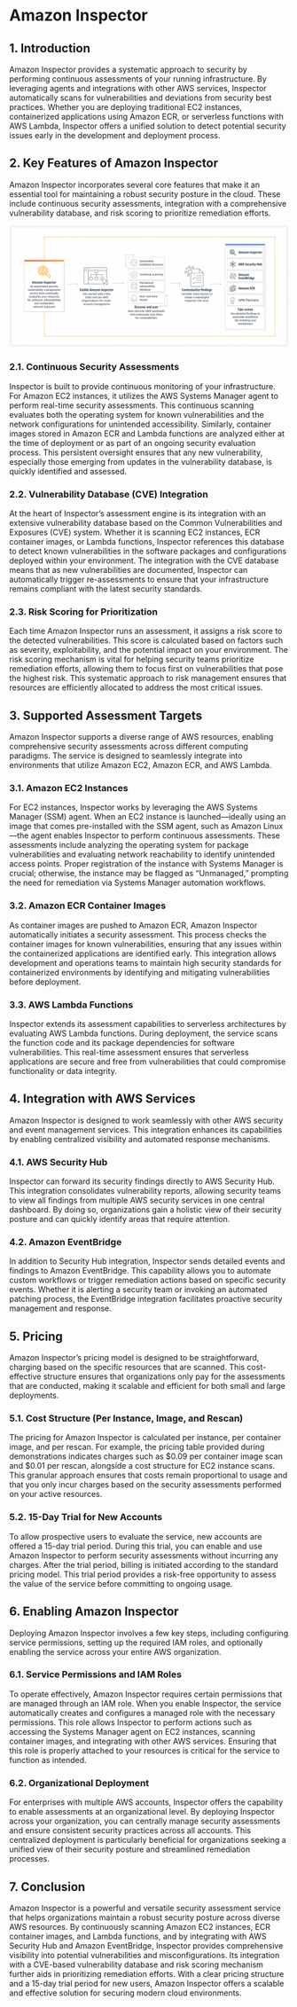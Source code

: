 # Amazon Inspector

## 1. Introduction

Amazon Inspector provides a systematic approach to security by performing continuous assessments of your running infrastructure. By leveraging agents and integrations with other AWS services, Inspector automatically scans for vulnerabilities and deviations from security best practices. Whether you are deploying traditional EC2 instances, containerized applications using Amazon ECR, or serverless functions with AWS Lambda, Inspector offers a unified solution to detect potential security issues early in the development and deployment process.

## 2. Key Features of Amazon Inspector

Amazon Inspector incorporates several core features that make it an essential tool for maintaining a robust security posture in the cloud. These include continuous security assessments, integration with a comprehensive vulnerability database, and risk scoring to prioritize remediation efforts.

![Amazon Inspector](../_assets/amazon_inspector.png)

### 2.1. Continuous Security Assessments

Inspector is built to provide continuous monitoring of your infrastructure. For Amazon EC2 instances, it utilizes the AWS Systems Manager agent to perform real-time security assessments. This continuous scanning evaluates both the operating system for known vulnerabilities and the network configurations for unintended accessibility. Similarly, container images stored in Amazon ECR and Lambda functions are analyzed either at the time of deployment or as part of an ongoing security evaluation process. This persistent oversight ensures that any new vulnerability, especially those emerging from updates in the vulnerability database, is quickly identified and assessed.

### 2.2. Vulnerability Database (CVE) Integration

At the heart of Inspector’s assessment engine is its integration with an extensive vulnerability database based on the Common Vulnerabilities and Exposures (CVE) system. Whether it is scanning EC2 instances, ECR container images, or Lambda functions, Inspector references this database to detect known vulnerabilities in the software packages and configurations deployed within your environment. The integration with the CVE database means that as new vulnerabilities are documented, Inspector can automatically trigger re-assessments to ensure that your infrastructure remains compliant with the latest security standards.

### 2.3. Risk Scoring for Prioritization

Each time Amazon Inspector runs an assessment, it assigns a risk score to the detected vulnerabilities. This score is calculated based on factors such as severity, exploitability, and the potential impact on your environment. The risk scoring mechanism is vital for helping security teams prioritize remediation efforts, allowing them to focus first on vulnerabilities that pose the highest risk. This systematic approach to risk management ensures that resources are efficiently allocated to address the most critical issues.

## 3. Supported Assessment Targets

Amazon Inspector supports a diverse range of AWS resources, enabling comprehensive security assessments across different computing paradigms. The service is designed to seamlessly integrate into environments that utilize Amazon EC2, Amazon ECR, and AWS Lambda.

### 3.1. Amazon EC2 Instances

For EC2 instances, Inspector works by leveraging the AWS Systems Manager (SSM) agent. When an EC2 instance is launched—ideally using an image that comes pre-installed with the SSM agent, such as Amazon Linux—the agent enables Inspector to perform continuous assessments. These assessments include analyzing the operating system for package vulnerabilities and evaluating network reachability to identify unintended access points. Proper registration of the instance with Systems Manager is crucial; otherwise, the instance may be flagged as “Unmanaged,” prompting the need for remediation via Systems Manager automation workflows.

### 3.2. Amazon ECR Container Images

As container images are pushed to Amazon ECR, Amazon Inspector automatically initiates a security assessment. This process checks the container images for known vulnerabilities, ensuring that any issues within the containerized applications are identified early. This integration allows development and operations teams to maintain high security standards for containerized environments by identifying and mitigating vulnerabilities before deployment.

### 3.3. AWS Lambda Functions

Inspector extends its assessment capabilities to serverless architectures by evaluating AWS Lambda functions. During deployment, the service scans the function code and its package dependencies for software vulnerabilities. This real-time assessment ensures that serverless applications are secure and free from vulnerabilities that could compromise functionality or data integrity.

## 4. Integration with AWS Services

Amazon Inspector is designed to work seamlessly with other AWS security and event management services. This integration enhances its capabilities by enabling centralized visibility and automated response mechanisms.

### 4.1. AWS Security Hub

Inspector can forward its security findings directly to AWS Security Hub. This integration consolidates vulnerability reports, allowing security teams to view all findings from multiple AWS security services in one central dashboard. By doing so, organizations gain a holistic view of their security posture and can quickly identify areas that require attention.

### 4.2. Amazon EventBridge

In addition to Security Hub integration, Inspector sends detailed events and findings to Amazon EventBridge. This capability allows you to automate custom workflows or trigger remediation actions based on specific security events. Whether it is alerting a security team or invoking an automated patching process, the EventBridge integration facilitates proactive security management and response.

## 5. Pricing

Amazon Inspector’s pricing model is designed to be straightforward, charging based on the specific resources that are scanned. This cost-effective structure ensures that organizations only pay for the assessments that are conducted, making it scalable and efficient for both small and large deployments.

### 5.1. Cost Structure (Per Instance, Image, and Rescan)

The pricing for Amazon Inspector is calculated per instance, per container image, and per rescan. For example, the pricing table provided during demonstrations indicates charges such as $0.09 per container image scan and $0.01 per rescan, alongside a cost structure for EC2 instance scans. This granular approach ensures that costs remain proportional to usage and that you only incur charges based on the security assessments performed on your active resources.

### 5.2. 15-Day Trial for New Accounts

To allow prospective users to evaluate the service, new accounts are offered a 15-day trial period. During this trial, you can enable and use Amazon Inspector to perform security assessments without incurring any charges. After the trial period, billing is initiated according to the standard pricing model. This trial period provides a risk-free opportunity to assess the value of the service before committing to ongoing usage.

## 6. Enabling Amazon Inspector

Deploying Amazon Inspector involves a few key steps, including configuring service permissions, setting up the required IAM roles, and optionally enabling the service across your entire AWS organization.

### 6.1. Service Permissions and IAM Roles

To operate effectively, Amazon Inspector requires certain permissions that are managed through an IAM role. When you enable Inspector, the service automatically creates and configures a managed role with the necessary permissions. This role allows Inspector to perform actions such as accessing the Systems Manager agent on EC2 instances, scanning container images, and integrating with other AWS services. Ensuring that this role is properly attached to your resources is critical for the service to function as intended.

### 6.2. Organizational Deployment

For enterprises with multiple AWS accounts, Inspector offers the capability to enable assessments at an organizational level. By deploying Inspector across your organization, you can centrally manage security assessments and ensure consistent security practices across all accounts. This centralized deployment is particularly beneficial for organizations seeking a unified view of their security posture and streamlined remediation processes.

## 7. Conclusion

Amazon Inspector is a powerful and versatile security assessment service that helps organizations maintain a robust security posture across diverse AWS resources. By continuously scanning Amazon EC2 instances, ECR container images, and Lambda functions, and by integrating with AWS Security Hub and Amazon EventBridge, Inspector provides comprehensive visibility into potential vulnerabilities and misconfigurations. Its integration with a CVE-based vulnerability database and risk scoring mechanism further aids in prioritizing remediation efforts. With a clear pricing structure and a 15-day trial period for new users, Amazon Inspector offers a scalable and effective solution for securing modern cloud environments.